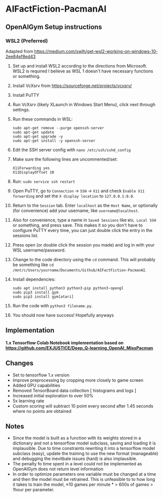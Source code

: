 # AIFactFiction-PacmanAI

## OpenAIGym Setup instructions

### WSL2 (Preferred)

Adapted from https://medium.com/swlh/get-wsl2-working-on-windows-10-2ee84ef8ed43

1. Set up and install WSL2 according to the directions from Microsoft. WSL2 is required I believe as WSL 1 doesn't have necessary functions or something.

2. Install VcXsrv from https://sourceforge.net/projects/vcxsrv/

3. Install PuTTY

4. Run VcXsrv (likely XLaunch in Windows Start Menu), click next through settings. 

5. Run these commands in WSL: 
    ```
    sudo apt-get remove --purge openssh-server
    sudo apt-get update
    sudo apt-get upgrade -y
    sudo apt-get install -y openssh-server
    ```

6. Edit the SSH server config with `nano /etc/ssh/sshd_config`

7. Make sure the following lines are uncommented/set:
    ```
    X11Forwarding yes
    X11DisplayOffset 10
    ```

8. Run: `sudo service ssh restart`

9. Open PuTTY, go to `Connection` -> `SSH` -> `X11` and check `Enable X11 forwarding` and set the `X display location` to `127.0.0.1:0.0`.

10. Return to the `Session` tab. Enter `localhost` as the `Host Name`, or optionally (for convenience) add your username, like `username@localhost`.

11. Also for convenience, type a name in `Saved Sessions` like `WSL Local SSH` or something, and press save. This makes it so you don't have to configure PuTTY every time, you can just double click the entry in the sessions list. 

12. Press open (or double click the session you made) and log in with your WSL username/password.

13. Change to the code directory using the `cd` command. This will probably be something like `cd /mnt/c/Users/yourname/Documents/Github/AIFactFiction-PacmanAI`. 

14. Install dependencies:
    ```
    sudo apt install python3 python3-pip python3-opengl
    sudo pip3 install gym
    sudo pip3 install gym[atari]
    ```

15. Run the code with `python3 filename.py`.

16. You should now have success! Hopefully anyways

## Implementation
#### 1.x Tensorflow Colab Notebook implementation based on https://github.com/EXJUSTICE/Deep_Q-learning_OpenAI_MissPacman

## Changes
* Set to tensorflow 1.x version
* Improve preprocessing by cropping more closely to game screen
* Added GPU capabilities
* Removed TensorBoard data collection [ histograms and logs ]
* Increased initial exploration to over 50%
* 5x learning rate
* Custom scoring will subtract 10 point every second after 1.45 seconds where no points are obtained

## Notes
* Since the model is built as a function with its weights stored in a dictionary and not a tensorflow model subclass, saving and loading it is implausible. Due to time constraints rewriting it into a tensorflow model subclass (easy), update the training to use the new format (manageable) and debugging the inevitbale issues (hard) is also implausible.
* The penalty fo time spent in a level could not be implemented as OpenAIGym does not return level information
* In order to optimize parameters one variable must be changed at a time and then the model must be retrained. This is unfeasible to to how long it takes to train the model, ≈10 games per minute * > 600s of games > 1hour per parameter.
